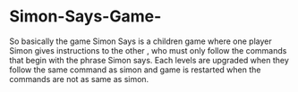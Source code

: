 # Simon-Says-Game-
So  basically the game Simon Says is a children game where one player Simon gives instructions to the other , who must only follow the commands that begin with the phrase Simon says. Each levels are upgraded when they follow the same command as simon and game is restarted when the commands are not as same as simon.
